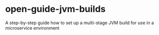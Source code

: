# open-guide-jvm-builds
A step-by-step guide how to set up a multi-stage JVM build for use in a microservice environment
